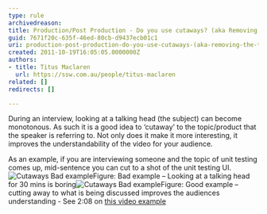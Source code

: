 ```yaml
---
type: rule
archivedreason: 
title: Production/Post Production - Do you use cutaways? (aka Removing the talking head)
guid: 7671f20c-635f-46ed-80cb-d9437ecb01c1
uri: production-post-production-do-you-use-cutaways-(aka-removing-the-talking-head)
created: 2011-10-19T16:05:05.0000000Z
authors:
- title: Titus Maclaren
  url: https://ssw.com.au/people/titus-maclaren
related: []
redirects: []

---
```


During an interview, looking at a talking head (the subject) can become monotonous. As such it is a good idea to ‘cutaway’ to the topic/product that the speaker is referring to. Not only does it make it more interesting, it improves the understandability of the video for your audience.

<!--endintro-->

As an example, if you are interviewing someone and the topic of unit testing comes up, mid-sentence you can cut to a shot of the unit testing UI.
![Cutaways Bad example](cutaways-bad-example.jpg)Figure: Bad example – Looking at a talking head for 30 mins is boring![Cutaways  Bad example](cutaways-good-example.jpg)Figure: Good example – cutting away to what is being discussed improves the audiences understanding - See 2:08 on 
   [this video example](http://youtu.be/cxKe6NDicBE?t=2m5s)
